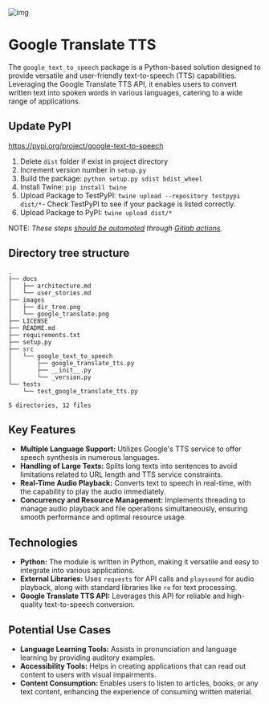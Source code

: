 ![img](images/google_translate.png)

# Google Translate TTS

The `google_text_to_speech` package is a Python-based solution designed to provide versatile and user-friendly text-to-speech (TTS) capabilities. Leveraging the Google Translate TTS API, it enables users to convert written text into spoken words in various languages, catering to a wide range of applications.

## Update PyPI

https://pypi.org/project/google-text-to-speech

1. Delete `dist` folder if exist in project directory
2. Increment version number in `setup.py`
3. Build the package: `python setup.py sdist bdist_wheel`
4. Install Twine: `pip install twine`
5. Upload Package to TestPyPI: `twine upload --repository testpypi dist/*`- Check TestPyPI to see if your package is listed correctly.
6. Upload Package to PyPI: `twine upload dist/*`

NOTE: *These steps [should be automated](https://gitlab.com/labsoft-ai/google-translate-tts/-/issues/3) through [Gitlab actions](.gitlab-ci.yml).*

## Directory tree structure

```
.
├── docs
│   ├── architecture.md
│   └── user_stories.md
├── images
│   ├── dir_tree.png
│   └── google_translate.png
├── LICENSE
├── README.md
├── requirements.txt
├── setup.py
├── src
│   └── google_text_to_speech
│       ├── google_translate_tts.py
│       ├── __init__.py
│       └── _version.py
└── tests
    └── test_google_translate_tts.py

5 directories, 12 files
```

## Key Features

* **Multiple Language Support:** Utilizes Google's TTS service to offer speech synthesis in numerous languages.
* **Handling of Large Texts:** Splits long texts into sentences to avoid limitations related to URL length and TTS service constraints.
* **Real-Time Audio Playback:** Converts text to speech in real-time, with the capability to play the audio immediately.
* **Concurrency and Resource Management:** Implements threading to manage audio playback and file operations simultaneously, ensuring smooth performance and optimal resource usage.

## Technologies

* **Python:** The module is written in Python, making it versatile and easy to integrate into various applications.
* **External Libraries:** Uses `requests` for API calls and `playsound` for audio playback, along with standard libraries like `re` for text processing.
* **Google Translate TTS API:** Leverages this API for reliable and high-quality text-to-speech conversion.

## Potential Use Cases

* **Language Learning Tools:** Assists in pronunciation and language learning by providing auditory examples.
* **Accessibility Tools:** Helps in creating applications that can read out content to users with visual impairments.
* **Content Consumption:** Enables users to listen to articles, books, or any text content, enhancing the experience of consuming written material.
